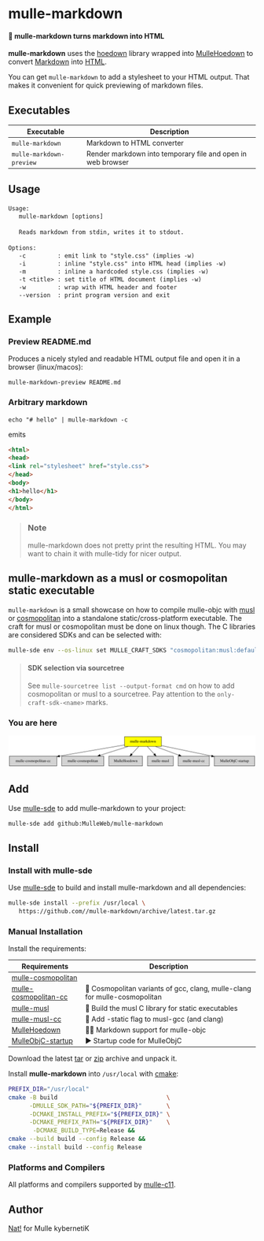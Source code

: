 # mulle-markdown

#### 👯 mulle-markdown turns markdown into HTML

**mulle-markdown** uses the [hoedown](//github.com/hoedown/hoedown)
library wrapped into [MulleHoedown](//github.com/MulleWeb/MulleHoedown) to
convert [Markdown](//en.wikipedia.org/wiki/Markdown) into
[HTML](https://en.wikipedia.org/wiki/HTML).

You can get `mulle-markdown` to add a stylesheet to your HTML output. That
makes it convenient for quick previewing of markdown files.


## Executables

| Executable               | Description                                                 |
|--------------------------|-------------------------------------------------------------|
| `mulle-markdown`         | Markdown to HTML converter                                  |
| `mulle-markdown-preview` | Render markdown into temporary file and open in web browser |




## Usage

```
Usage:
   mulle-markdown [options]

   Reads markdown from stdin, writes it to stdout.

Options:
   -c         : emit link to "style.css" (implies -w)
   -i         : inline "style.css" into HTML head (implies -w)
   -m         : inline a hardcoded style.css (implies -w)
   -t <title> : set title of HTML document (implies -w)
   -w         : wrap with HTML header and footer
   --version  : print program version and exit

```


## Example

### Preview README.md

Produces a nicely styled and readable HTML output file and open it in a
browser (linux/macos):


``` console
mulle-markdown-preview README.md
```

### Arbitrary markdown

```console
echo "# hello" | mulle-markdown -c
```

emits

```html
<html>
<head>
<link rel="stylesheet" href="style.css">
</head>
<body>
<h1>hello</h1>
</body>
</html>
```

> ### Note
>
> mulle-markdown does not pretty print the resulting HTML. You may want to
> chain it with mulle-tidy for nicer output.


## mulle-markdown as a musl or cosmopolitan static executable

`mulle-markdown` is a small showcase on how to compile mulle-objc with
[musl](//musl.libc.org) or [cosmopolitan](//justine.lol/cosmopolitan/index.html)
into a standalone static/cross-platform executable. The craft for musl or
cosmopolitan must be done on linux though.
The C libraries are considered SDKs and can be selected with:

``` sh
mulle-sde env --os-linux set MULLE_CRAFT_SDKS "cosmopolitan:musl:default"
```
> #### SDK selection via sourcetree
>
> See `mulle-sourcetree list --output-format cmd` on how to add cosmopolitan or
> musl to a sourcetree. Pay attention to the `only-craft-sdk-<name>`
> marks.
>


### You are here

![Overview](overview.dot.svg)


## Add

Use [mulle-sde](//github.com/mulle-sde) to add mulle-markdown to your project:

``` sh
mulle-sde add github:MulleWeb/mulle-markdown
```

## Install

### Install with mulle-sde

Use [mulle-sde](//github.com/mulle-sde) to build and install mulle-markdown and all dependencies:

``` sh
mulle-sde install --prefix /usr/local \
   https://github.com//mulle-markdown/archive/latest.tar.gz
```

### Manual Installation

Install the requirements:

| Requirements                                 | Description
|----------------------------------------------|-----------------------
| [mulle-cosmopolitan](https://github.com/mulle-cc/mulle-cosmopolitan)             | 
| [mulle-cosmopolitan-cc](https://github.com/mulle-cc/mulle-cosmopolitan-cc)             | 🎪 Cosmopolitan variants of gcc, clang, mulle-clang for mulle-cosmopolitan
| [mulle-musl](https://github.com/mulle-cc/mulle-musl)             | 🐚 Build the musl C library for static executables
| [mulle-musl-cc](https://github.com/mulle-cc/mulle-musl-cc)             | 🐚 Add -static flag to musl-gcc (and clang)
| [MulleHoedown](https://github.com/MulleWeb/MulleHoedown)             | 💃🏼 Markdown support for mulle-objc
| [MulleObjC-startup](https://github.com/mulle-objc/MulleObjC-startup)             | ▶️  Startup code for MulleObjC

Download the latest [tar](https://github.com/MulleWeb/mulle-markdown/archive/refs/tags/latest.tar.gz) or [zip](https://github.com/MulleWeb/mulle-markdown/archive/refs/tags/latest.zip) archive and unpack it.

Install **mulle-markdown** into `/usr/local` with [cmake](https://cmake.org):

``` sh
PREFIX_DIR="/usr/local"
cmake -B build                               \
      -DMULLE_SDK_PATH="${PREFIX_DIR}"       \
      -DCMAKE_INSTALL_PREFIX="${PREFIX_DIR}" \
      -DCMAKE_PREFIX_PATH="${PREFIX_DIR}"    \
       -DCMAKE_BUILD_TYPE=Release &&
cmake --build build --config Release &&
cmake --install build --config Release
```

### Platforms and Compilers

All platforms and compilers supported by
[mulle-c11](//github.com/mulle-c/mulle-c11).


## Author

[Nat!](https://mulle-kybernetik.com/weblog) for Mulle kybernetiK  

